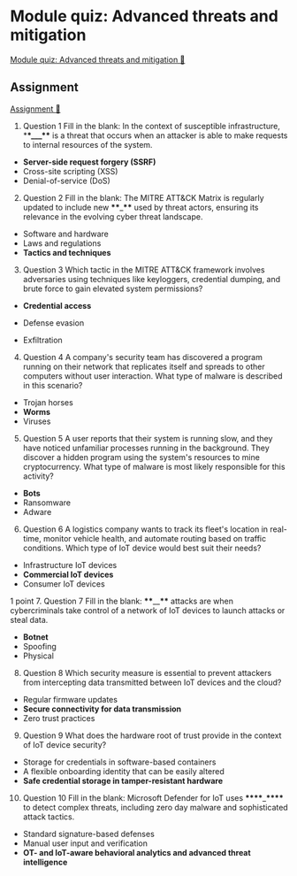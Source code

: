 # Module quiz: Advanced threats and mitigation

[Module quiz: Advanced threats and mitigation 🔗](https://www.coursera.org/learn/advanced-cybersecurity-concepts-and-capstone-project/assignment-submission/BbypN/module-quiz-advanced-threats-and-mitigation)

## Assignment

[Assignment 🔗](https://www.coursera.org/learn/advanced-cybersecurity-concepts-and-capstone-project/assignment-submission/BbypN/module-quiz-advanced-threats-and-mitigation/attempt)

1.  Question 1
    Fill in the blank: In the context of susceptible infrastructure, \***\*\_\_\_\*\*** is a threat that occurs when an attacker is able to make requests to internal resources of the system.

- **Server-side request forgery (SSRF)**
- Cross-site scripting (XSS)
- Denial-of-service (DoS)

2. Question 2
   Fill in the blank: The MITRE ATT&CK Matrix is regularly updated to include new **\*\***\_**\*\*** used by threat actors, ensuring its relevance in the evolving cyber threat landscape.

- Software and hardware
- Laws and regulations
- **Tactics and techniques**

3. Question 3
   Which tactic in the MITRE ATT&CK framework involves adversaries using techniques like keyloggers, credential dumping, and brute force to gain elevated system permissions?

- **Credential access**

- Defense evasion

- Exfiltration

4. Question 4
   A company's security team has discovered a program running on their network that replicates itself and spreads to other computers without user interaction. What type of malware is described in this scenario?

- Trojan horses
- **Worms**
- Viruses

5. Question 5
   A user reports that their system is running slow, and they have noticed unfamiliar processes running in the background. They discover a hidden program using the system's resources to mine cryptocurrency. What type of malware is most likely responsible for this activity?

- **Bots**
- Ransomware
- Adware

6. Question 6
   A logistics company wants to track its fleet's location in real-time, monitor vehicle health, and automate routing based on traffic conditions. Which type of IoT device would best suit their needs?

- Infrastructure IoT devices
- **Commercial IoT devices**
- Consumer IoT devices

1 point 7.
Question 7
Fill in the blank: **\*\***\_\_**\*\*** attacks are when cybercriminals take control of a network of IoT devices to launch attacks or steal data.

- **Botnet**
- Spoofing
- Physical

8. Question 8
   Which security measure is essential to prevent attackers from intercepting data transmitted between IoT devices and the cloud?

- Regular firmware updates
- **Secure connectivity for data transmission**
- Zero trust practices

9. Question 9
   What does the hardware root of trust provide in the context of IoT device security?

- Storage for credentials in software-based containers
- A flexible onboarding identity that can be easily altered
- **Safe credential storage in tamper-resistant hardware**

10. Question 10
    Fill in the blank: Microsoft Defender for IoT uses **\*\*\*\***\_**\*\*\*\*** to detect complex threats, including zero day malware and sophisticated attack tactics.

- Standard signature-based defenses
- Manual user input and verification
- **OT- and IoT-aware behavioral analytics and advanced threat intelligence**
